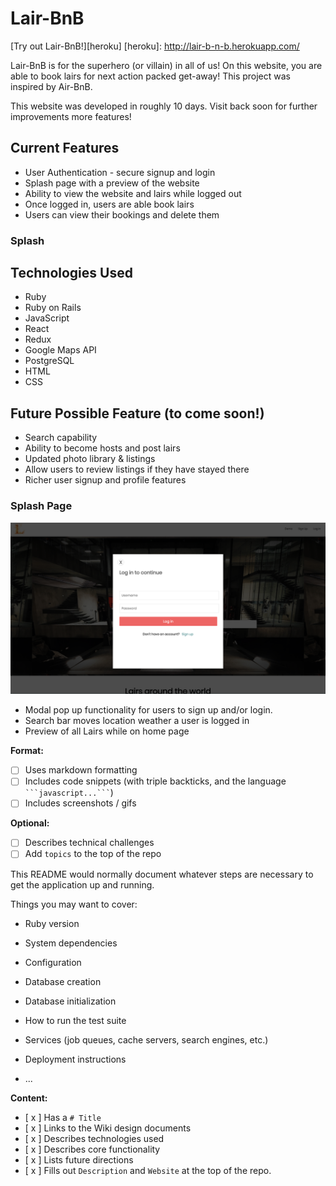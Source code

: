 # Lair-BnB

[Try out Lair-BnB!][heroku]
[heroku]: http://lair-b-n-b.herokuapp.com/

Lair-BnB is for the superhero (or villain) in all of us! On this website, you are able to book lairs for next action packed get-away! This project was inspired by Air-BnB.

This website was developed in roughly 10 days. Visit back soon for further improvements more features!

## Current Features

* User Authentication - secure signup and login
* Splash page with a preview of the website
* Ability to view the website and lairs while logged out
* Once logged in, users are able book lairs
* Users can view their bookings and delete them

### Splash

## Technologies Used

* Ruby
* Ruby on Rails
* JavaScript
* React
* Redux
* Google Maps API
* PostgreSQL
* HTML
* CSS

## Future Possible Feature (to come soon!)

* Search capability
* Ability to become hosts and post lairs
* Updated photo library & listings
* Allow users to review listings if they have stayed there
* Richer user signup and profile features

### Splash Page

![User Auth](docs/Splash_2.png)

* Modal pop up functionality for users to sign up and/or login.
* Search bar moves location weather a user is logged in
* Preview of all Lairs while on home page

**Format:**

* [ ] Uses markdown formatting
* [ ] Includes code snippets (with triple backticks, and the language ` ```javascript...``` `)
* [ ] Includes screenshots / gifs

**Optional:**

* [ ] Describes technical challenges
* [ ] Add `topics` to the top of the repo

This README would normally document whatever steps are necessary to get the
application up and running.

Things you may want to cover:

* Ruby version

* System dependencies

* Configuration

* Database creation

* Database initialization

* How to run the test suite

* Services (job queues, cache servers, search engines, etc.)

* Deployment instructions

* ...

**Content:**

* [ x ] Has a `# Title`
* [ x ] Links to the Wiki design documents
* [ x ] Describes technologies used
* [ x ] Describes core functionality
* [ x ] Lists future directions
* [ x ] Fills out `Description` and `Website` at the top of the repo.
